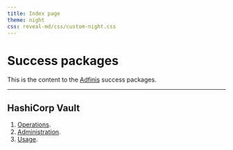 ```yaml
---
title: Index page
theme: night
css: reveal-md/css/custom-night.css
---
```


# Success packages

This is the content to the [Adfinis](https://adfinis.com/) success packages.

---

## HashiCorp Vault

1. [Operations](/success-packages/hashicorp-vault-operations).
2. [Administration](/success-packages/hashicorp-vault-administration).
3. [Usage](/success-packages/hashicorp-vault-usage).
